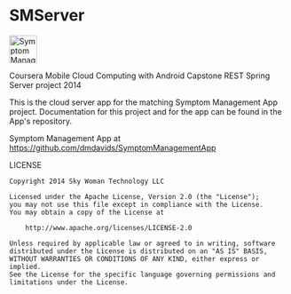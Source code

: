 SMServer
========
<p>
<img border="0" alt="Symptom Management App Icon" src="https://github.com/dmdavids/SymptomManagementApp/images/red_border_white_pain_log.png" width="50" height="50">
<br></p>
<p>
Coursera Mobile Cloud Computing with Android Capstone REST Spring Server project 2014

This is the cloud server app for the matching Symptom Management App project.  Documentation for this project and for the app can be found in the App's repository.

Symptom Management App at https://github.com/dmdavids/SymptomManagementApp

LICENSE

    Copyright 2014 Sky Woman Technology LLC
    
    Licensed under the Apache License, Version 2.0 (the "License");
    you may not use this file except in compliance with the License.
    You may obtain a copy of the License at

        http://www.apache.org/licenses/LICENSE-2.0

    Unless required by applicable law or agreed to in writing, software
    distributed under the License is distributed on an "AS IS" BASIS,
    WITHOUT WARRANTIES OR CONDITIONS OF ANY KIND, either express or implied. 
    See the License for the specific language governing permissions and 
    limitations under the License.
    
  
 
